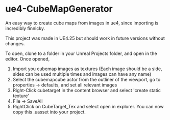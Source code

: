 # ue4-CubeMapGenerator
An easy way to create cube maps from images in ue4, since importing is incredibly finnicky.

This project was made in UE4.25 but should work in future versions without changes.

To open, clone to a folder in your Unreal Projects folder, and open in the editor.
Once opened, 
1. Import you cubemap images as textures (Each image should be a side, sides can be used multiple times and images can have any name)
2. Select the cubemapcube actor from the outliner of the viewport, go to properties -> defaults, and set all relevant images
3. Right-Click cubetarget in the content browser and select 'create static texture'
4. File -> SaveAll
5. RightClick on CubeTarget_Tex and select open in explorer. You can now copy this .uasset into your project.
